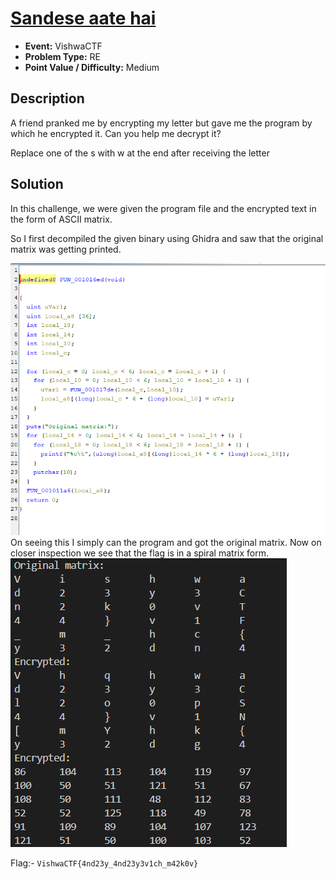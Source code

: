 # <u>Sandese aate hai</u>

* **Event:** VishwaCTF
* **Problem Type:** RE
* **Point Value / Difficulty:** Medium

## Description
A friend pranked me by encrypting my letter but gave me the program by which he encrypted it. Can you help me decrypt it?

Replace one of the s with w at the end after receiving the letter

## Solution
In this challenge, we were given the program file and the encrypted text in the form of ASCII matrix.

So I first decompiled the given binary using Ghidra and saw that the original matrix was getting printed.

![](Images/Ghidra_source.png)
On seeing this I simply can the program and got the original matrix. Now on closer inspection we see that the flag is in a spiral matrix form.
![](Images/output.png)

Flag:- `VishwaCTF{4nd23y_4nd23y3v1ch_m42k0v}`